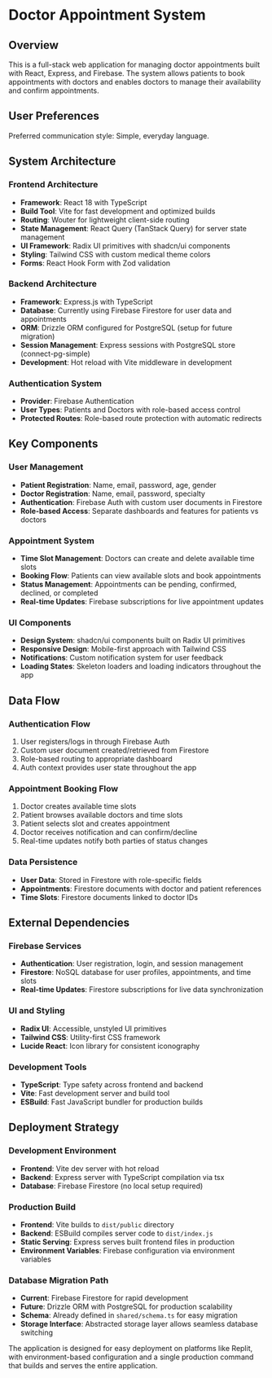 # Doctor Appointment System

## Overview

This is a full-stack web application for managing doctor appointments built with React, Express, and Firebase. The system allows patients to book appointments with doctors and enables doctors to manage their availability and confirm appointments.

## User Preferences

Preferred communication style: Simple, everyday language.

## System Architecture

### Frontend Architecture
- **Framework**: React 18 with TypeScript
- **Build Tool**: Vite for fast development and optimized builds
- **Routing**: Wouter for lightweight client-side routing
- **State Management**: React Query (TanStack Query) for server state management
- **UI Framework**: Radix UI primitives with shadcn/ui components
- **Styling**: Tailwind CSS with custom medical theme colors
- **Forms**: React Hook Form with Zod validation

### Backend Architecture
- **Framework**: Express.js with TypeScript
- **Database**: Currently using Firebase Firestore for user data and appointments
- **ORM**: Drizzle ORM configured for PostgreSQL (setup for future migration)
- **Session Management**: Express sessions with PostgreSQL store (connect-pg-simple)
- **Development**: Hot reload with Vite middleware in development

### Authentication System
- **Provider**: Firebase Authentication
- **User Types**: Patients and Doctors with role-based access control
- **Protected Routes**: Role-based route protection with automatic redirects

## Key Components

### User Management
- **Patient Registration**: Name, email, password, age, gender
- **Doctor Registration**: Name, email, password, specialty
- **Authentication**: Firebase Auth with custom user documents in Firestore
- **Role-based Access**: Separate dashboards and features for patients vs doctors

### Appointment System
- **Time Slot Management**: Doctors can create and delete available time slots
- **Booking Flow**: Patients can view available slots and book appointments
- **Status Management**: Appointments can be pending, confirmed, declined, or completed
- **Real-time Updates**: Firebase subscriptions for live appointment updates

### UI Components
- **Design System**: shadcn/ui components built on Radix UI primitives
- **Responsive Design**: Mobile-first approach with Tailwind CSS
- **Notifications**: Custom notification system for user feedback
- **Loading States**: Skeleton loaders and loading indicators throughout the app

## Data Flow

### Authentication Flow
1. User registers/logs in through Firebase Auth
2. Custom user document created/retrieved from Firestore
3. Role-based routing to appropriate dashboard
4. Auth context provides user state throughout the app

### Appointment Booking Flow
1. Doctor creates available time slots
2. Patient browses available doctors and time slots
3. Patient selects slot and creates appointment
4. Doctor receives notification and can confirm/decline
5. Real-time updates notify both parties of status changes

### Data Persistence
- **User Data**: Stored in Firestore with role-specific fields
- **Appointments**: Firestore documents with doctor and patient references
- **Time Slots**: Firestore documents linked to doctor IDs

## External Dependencies

### Firebase Services
- **Authentication**: User registration, login, and session management
- **Firestore**: NoSQL database for user profiles, appointments, and time slots
- **Real-time Updates**: Firestore subscriptions for live data synchronization

### UI and Styling
- **Radix UI**: Accessible, unstyled UI primitives
- **Tailwind CSS**: Utility-first CSS framework
- **Lucide React**: Icon library for consistent iconography

### Development Tools
- **TypeScript**: Type safety across frontend and backend
- **Vite**: Fast development server and build tool
- **ESBuild**: Fast JavaScript bundler for production builds

## Deployment Strategy

### Development Environment
- **Frontend**: Vite dev server with hot reload
- **Backend**: Express server with TypeScript compilation via tsx
- **Database**: Firebase Firestore (no local setup required)

### Production Build
- **Frontend**: Vite builds to `dist/public` directory
- **Backend**: ESBuild compiles server code to `dist/index.js`
- **Static Serving**: Express serves built frontend files in production
- **Environment Variables**: Firebase configuration via environment variables

### Database Migration Path
- **Current**: Firebase Firestore for rapid development
- **Future**: Drizzle ORM with PostgreSQL for production scalability
- **Schema**: Already defined in `shared/schema.ts` for easy migration
- **Storage Interface**: Abstracted storage layer allows seamless database switching

The application is designed for easy deployment on platforms like Replit, with environment-based configuration and a single production command that builds and serves the entire application.